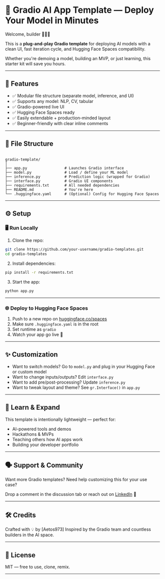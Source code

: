 # 🧪 Gradio AI App Template — Deploy Your Model in Minutes

Welcome, builder 👷🏽‍♂️

This is a **plug-and-play Gradio template** for deploying AI models with a clean UI, fast iteration cycle, and Hugging Face Spaces compatibility.

Whether you're demoing a model, building an MVP, or just learning, this starter kit will save you hours.

---

## 🚀 Features

- ✅ Modular file structure (separate model, inference, and UI)
- ✅ Supports any model: NLP, CV, tabular
- ✅ Gradio-powered live UI
- ✅ Hugging Face Spaces ready
- ✅ Easily extendable + production-minded layout
- ✅ Beginner-friendly with clear inline comments

---

## 📁 File Structure

```

gradio-template/
│
├── app.py                 # Launches Gradio interface
├── model.py               # Load / define your ML model
├── inference.py           # Prediction logic (wrapped for Gradio)
├── interface.py           # Gradio UI components
├── requirements.txt       # All needed dependencies
├── README.md              # You're here
└── .huggingface.yaml      # (Optional) Config for Hugging Face Spaces

````

---

## ⚙️ Setup

### 🖥️ Run Locally

1. Clone the repo:

```bash
git clone https://github.com/your-username/gradio-templates.git
cd gradio-templates
````

2. Install dependencies:

```bash
pip install -r requirements.txt
```

3. Start the app:

```bash
python app.py
```

---

### 🌐 Deploy to Hugging Face Spaces

1. Push to a new repo on [huggingface.co/spaces](https://huggingface.co/spaces)
2. Make sure `.huggingface.yaml` is in the root
3. Set runtime as `gradio`
4. Watch your app go live 🚀

---

## ✨ Customization

* Want to switch models? Go to `model.py` and plug in your Hugging Face or custom model
* Want to change inputs/outputs? Edit `interface.py`
* Want to add pre/post-processing? Update `inference.py`
* Want to tweak layout and theme? See `gr.Interface()` in `app.py`

---

## 🧠 Learn & Expand

This template is intentionally lightweight — perfect for:

* AI-powered tools and demos
* Hackathons & MVPs
* Teaching others how AI apps work
* Building your developer portfolio

---

## 🗣️ Support & Community

Want more Gradio templates?
Need help customizing this for your use case?

Drop a comment in the discussion tab or reach out on [LinkedIn](https://linkedin.com/in/charlham-el) 💬

---

## 🛠 Credits

Crafted with 💡 by \[Aetos973]
Inspired by the Gradio team and countless builders in the AI space.

---

## 📜 License

MIT — free to use, clone, remix.

---

